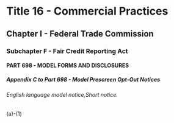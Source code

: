 
# Title 16 - Commercial Practices
## Chapter I - Federal Trade Commission
### Subchapter F - Fair Credit Reporting Act
#### PART 698 - MODEL FORMS AND DISCLOSURES
##### Appendix C to Part 698 - Model Prescreen Opt-Out Notices
###### English language model notice,Short notice.

(a)-(1)
